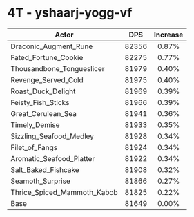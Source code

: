 # 4T - yshaarj-yogg-vf
| Actor | DPS | Increase |
|---|:---:|:---:|
|Draconic_Augment_Rune|82356|0.87%|
|Fated_Fortune_Cookie|82275|0.77%|
|Thousandbone_Tongueslicer|81979|0.40%|
|Revenge_Served_Cold|81975|0.40%|
|Roast_Duck_Delight|81969|0.39%|
|Feisty_Fish_Sticks|81966|0.39%|
|Great_Cerulean_Sea|81941|0.36%|
|Timely_Demise|81933|0.35%|
|Sizzling_Seafood_Medley|81928|0.34%|
|Filet_of_Fangs|81924|0.34%|
|Aromatic_Seafood_Platter|81922|0.34%|
|Salt_Baked_Fishcake|81908|0.32%|
|Seamoth_Surprise|81866|0.27%|
|Thrice_Spiced_Mammoth_Kabob|81825|0.22%|
|Base|81649|0.00%|

